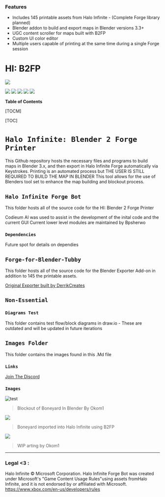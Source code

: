 ### Features

- Includes 145 printable assets from Halo Infinite - (Complete Forge library planned)
- Blender addon to build and export maps in Blender versions 3.3+
- UGC content scroller for maps built with B2FP
- Custom UI color editor
- Multiple users capable of printing at the same time during a single Forge session

# HI: B2FP

![](https://raw.githubusercontent.com/TubbyMcFatDuck/Halo-Infinite-Blender-2-Forge-Printer/main/Images/FfB.png)

![](https://img.shields.io/github/stars/TubbyMcFatDuck/Halo-Infinite-Forge-Bot) ![](https://img.shields.io/github/forks/TubbyMcFatDuck/Halo-Infinite-Forge-Bot) ![](https://img.shields.io/github/tag/TubbyMcFatDuck/Halo-Infinite-Forge-Bot) ![](https://img.shields.io/github/release/TubbyMcFatDuck/Halo-Infinite-Forge-Bot) ![](https://img.shields.io/github/issues/TubbyMcFatDuck/Halo-Infinite-Forge-Bot)


**Table of Contents**

[TOCM]

[TOC]

# `Halo Infinite: Blender 2 Forge Printer`
This Github repository hosts the necessary files and programs to build maps in Blender 3.x, and then export in Halo Infinite Forge automatically via Keystrokes. Printing is an automated process but THE USER IS STILL REQUIRED TO BUILD THE MAP IN BLENDER
This tool allows for the use of Blenders tool set to enhance the map building and blockout process.

## `Halo Infinite Forge Bot`
This folder hosts all of the source code for the HI: Blender 2 Forge Printer

Codieum AI was used to assist in the development of the inital code and the current GUI
Current lower level modules are maintained by Bpsherwo

### `Dependencies`
Future spot for details on dependies

## `Forge-for-Blender-Tubby`
This folder hosts all of the source code for the Blender Exporter Add-on in addition to 145 the printable assets.

[Original Exporter built by DerrikCreates ](https://discord.gg/BHsynVdzfc "Original Exporter built by DerrikCreates ")

##  `Non-Essential`

### `Diagrams Test`
This folder contains test flow/block diagrams in draw.io - These are outdated and will be updated in future iterations

## `Images Folder`
This folder contains the images found in this .Md file

### `Links`
[Join The Discord](https://www.discord.gg/h2HwUDpAjw "Join The Discord")

### `Images`

![test](https://raw.githubusercontent.com/TubbyMcFatDuck/Halo-Infinite-Blender-2-Forge-Printer/main/Images/Blockout1.png "test")
> Blockout of Boneyard In Blender By Okom1

![](https://raw.githubusercontent.com/TubbyMcFatDuck/Halo-Infinite-Blender-2-Forge-Printer/main/Images/Blockout2.jpeg)
> Boneyard imported into Halo Infinite using B2FP

![](https://raw.githubusercontent.com/TubbyMcFatDuck/Halo-Infinite-Blender-2-Forge-Printer/main/Images/Blockout3.jpeg)
> WIP arting by Okom1
                
----

### Legal <3 :

Halo Infinite © Microsoft Corporation. Halo Infinite Forge Bot was created under Microsoft's "Game Content Usage Rules"using assets fromHalo Infinite, and it is not endorsed by or affiliated with Microsoft.
https://www.xbox.com/en-us/developers/rules
